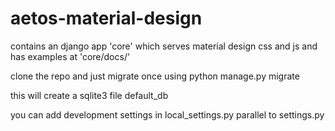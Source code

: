 # aetos-material-design
contains an django app 'core' which serves material design css and js and has examples at 'core/docs/'


clone the repo and just migrate once using
python manage.py migrate

this will create a sqlite3 file default_db

you can add development settings in local_settings.py parallel to settings.py

